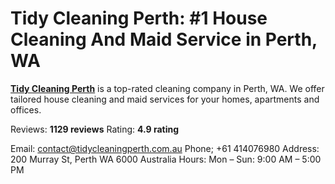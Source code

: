 # Tidy Cleaning Perth: #1 House Cleaning And Maid Service in Perth, WA

[**Tidy Cleaning Perth**](https://tidycleaningperth.com.au) is a top-rated cleaning company in Perth, WA. We offer tailored house cleaning and maid services for your homes, apartments and offices.

Reviews: **1129 reviews**
Rating: **4.9 rating**

Email: contact@tidycleaningperth.com.au
Phone; +61 414076980
Address: 200 Murray St, Perth WA 6000 Australia
Hours: Mon – Sun: 9:00 AM – 5:00 PM
